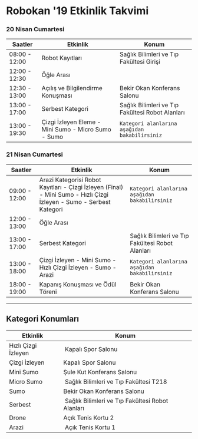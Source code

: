 

# Robokan '19 Etkinlik Takvimi


### 20 Nisan Cumartesi



| Saatler | Etkinlik | Konum |
----------------|----------|-------
| 08:00 - 12:00 | Robot Kayıtları | Sağlık Bilimleri ve Tıp Fakültesi Girişi |
| 12:00 - 12:30 | Öğle Arası |  |
| 12:30 - 13:00 | Açılış ve Bilgilendirme Konuşması | Bekir Okan Konferans Salonu |
| 13:00 - 17:00 | Serbest Kategori | Sağlık Bilimleri ve Tıp Fakültesi Robot Alanları |
| 13:00 - 19:30 | Çizgi İzleyen Eleme - Mini Sumo - Micro Sumo - Sumo | `Kategori alanlarına aşağıdan bakabilirsiniz` |



### 21 Nisan Cumartesi
| Saatler | Etkinlik | Konum |
----------------|----------|--------
| 09:00 - 12:00 | Arazi Kategorisi Robot Kayıtları - Çizgi İzleyen (Final) - Mini Sumo - Hızlı Çizgi İzleyen - Sumo - Serbest Kategori |  `Kategori alanlarına aşağıdan bakabilirsiniz` |
| 12:00 - 13:00 | Öğle Arası |  |
| 13:00 - 17:00 | Serbest Kategori | Sağlık Bilimleri ve Tıp Fakültesi Robot Alanları |
| 13:00 - 18:00 | Çizgi İzleyen - Mini Sumo - Hızlı Çizgi İzleyen - Sumo - Arazi | `Kategori alanlarına aşağıdan bakabilirsiniz` |
| 18:00 - 19:00 | Kapanış Konuşması ve Ödül Töreni | Bekir Okan Konferans Salonu |


--------

## Kategori Konumları

| Etkinlik | Konum |
-----------|-------
| Hızlı Çizgi İzleyen | Kapalı Spor Salonu |
| Çizgi İzleyen | Kapalı Spor Salonu |
| Mini Sumo | Şule Kut Konferans Salonu |
| Micro Sumo | Sağlık Bilimleri ve Tıp Fakültesi T218 |
| Sumo | Bekir Okan Konferans Salonu |
| Serbest | Sağlık Bilimleri ve Tıp Fakültesi Robot Alanları |
| Drone | Açık Tenis Kortu 2 |
| Arazi | Açık Tenis Kortu 1 |
